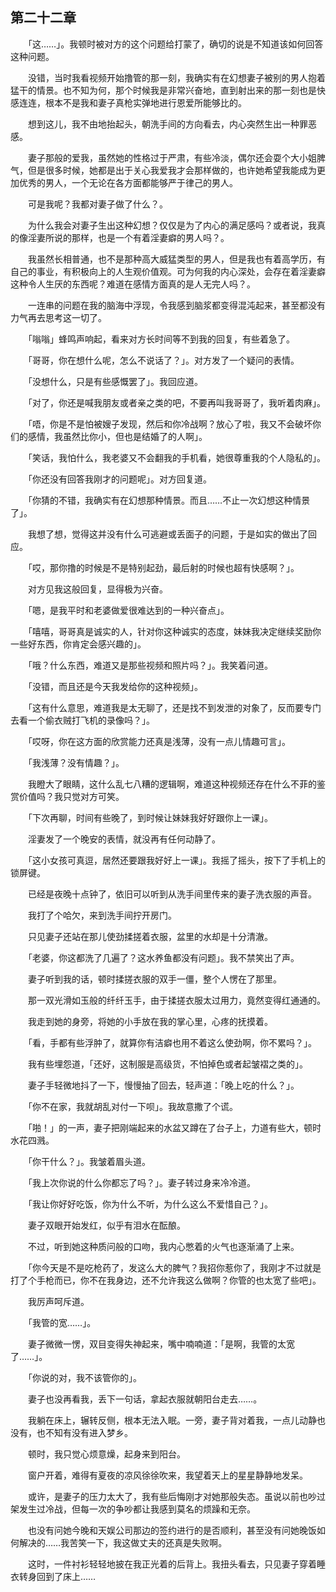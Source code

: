 ## 第二十二章

　　「这……」。我顿时被对方的这个问题给打蒙了，确切的说是不知道该如何回答这种问题。

　　没错，当时我看视频开始撸管的那一刻，我确实有在幻想妻子被别的男人抱着猛干的情景。也不知为何，那个时候我是非常兴奋地，直到射出来的那一刻也是快感连连，根本不是我和妻子真枪实弹地进行恩爱所能够比的。

　　想到这儿，我不由地抬起头，朝洗手间的方向看去，内心突然生出一种罪恶感。

　　妻子那般的爱我，虽然她的性格过于严肃，有些冷淡，偶尔还会耍个大小姐脾气，但是很多时候，她都是出于关心我爱我才会那样做的，也许她希望我能成为更加优秀的男人，一个无论在各方面都能够严于律己的男人。

　　可是我呢？我都对妻子做了什么？。

　　为什么我会对妻子生出这种幻想？仅仅是为了内心的满足感吗？或者说，我真的像淫妻所说的那样，也是一个有着淫妻癖的男人吗？。

　　我虽然长相普通，也不是那种高大威猛类型的男人，但是我也有着高学历，有自己的事业，有积极向上的人生观价值观。可为何我的内心深处，会存在着淫妻癖这种令人生厌的东西呢？难道在感情方面真的是人无完人吗？。

　　一连串的问题在我的脑海中浮现，令我感到脑浆都变得混沌起来，甚至都没有力气再去思考这一切了。

　　「嗡嗡」蜂鸣声响起，看来对方长时间等不到我的回复，有些着急了。

　　「哥哥，你在想什么呢，怎么不说话了？」。对方发了一个疑问的表情。

　　「没想什么，只是有些感慨罢了」。我回应道。

　　「对了，你还是喊我朋友或者亲之类的吧，不要再叫我哥哥了，我听着肉麻」。

　　「唔，你是不是怕被嫂子发现，然后和你冷战啊？放心了啦，我又不会破坏你们的感情，我虽然比你小，但也是结婚了的人啊」。

　　「笑话，我怕什么，我老婆又不会翻我的手机看，她很尊重我的个人隐私的」。

　　「你还没有回答我刚才的问题呢」。对方回复道。

　　「你猜的不错，我确实有在幻想那种情景。而且……不止一次幻想这种情景了」。

　　我想了想，觉得这并没有什么可逃避或丢面子的问题，于是如实的做出了回应。

　　「哎，那你撸的时候是不是特别起劲，最后射的时候也超有快感啊？」。

　　对方见我这般回复，显得极为兴奋。

　　「嗯，是我平时和老婆做爱很难达到的一种兴奋点」。

　　「嘻嘻，哥哥真是诚实的人，针对你这种诚实的态度，妹妹我决定继续奖励你一些好东西，你肯定会感兴趣的」。

　　「哦？什么东西，难道又是那些视频和照片吗？」。我笑着问道。

　　「没错，而且还是今天我发给你的这种视频」。

　　「这有什么意思，难道我是太无聊了，还是找不到发泄的对象了，反而要专门去看一个偷衣贼打飞机的录像吗？」。

　　「哎呀，你在这方面的欣赏能力还真是浅薄，没有一点儿情趣可言」。

　　「我浅薄？没有情趣？」。

　　我瞪大了眼睛，这什么乱七八糟的逻辑啊，难道这种视频还存在什么不菲的鉴赏价值吗？我只觉对方可笑。

　　「下次再聊，时间有些晚了，到时候让妹妹我好好跟你上一课」。

　　淫妻发了一个晚安的表情，就没再有任何动静了。

　　「这小女孩可真逗，居然还要跟我好好上一课」。我摇了摇头，按下了手机上的锁屏键。

　　已经是夜晚十点钟了，依旧可以听到从洗手间里传来的妻子洗衣服的声音。

　　我打了个哈欠，来到洗手间拧开房门。

　　只见妻子还站在那儿使劲揉搓着衣服，盆里的水却是十分清澈。

　　「老婆，你这都洗了几遍了？这水养鱼都没有问题」。我不禁笑出了声。

　　妻子听到我的话，顿时揉搓衣服的双手一僵，整个人愣在了那里。

　　那一双光滑如玉般的纤纤玉手，由于揉搓衣服太过用力，竟然变得红通通的。

　　我走到她的身旁，将她的小手放在我的掌心里，心疼的抚摸着。

　　「看，手都有些浮肿了，就算你有洁癖也用不着这么使劲啊，你不累吗？」。

　　我有些埋怨道，「还好，这制服是高级货，不怕掉色或者起皱褶之类的」。

　　妻子手轻微地抖了一下，慢慢抽了回去，轻声道：「晚上吃的什么？」。

　　「你不在家，我就胡乱对付一下呗」。我故意撒了个谎。

　　「啪！」的一声，妻子把刚端起来的水盆又蹲在了台子上，力道有些大，顿时水花四溅。

　　「你干什么？」。我皱着眉头道。

　　「我上次你说的什么你都忘了吗？」。妻子转过身来冷冷道。

　　「我让你好好吃饭，你为什么不听，为什么这么不爱惜自己？」。

　　妻子双眼开始发红，似乎有泪水在酝酿。

　　不过，听到她这种质问般的口吻，我内心憋着的火气也逐渐涌了上来。

　　「你今天是不是吃枪药了，发这么大的脾气？我招你惹你了，我刚才不过就是打了个手枪而已，你不在我身边，还不允许我这么做啊？你管的也太宽了些吧」。

　　我厉声呵斥道。

　　「我管的宽……」。

　　妻子微微一愣，双目变得失神起来，嘴中喃喃道：「是啊，我管的太宽了……」。

　　「你说的对，我不该管你的」。

　　妻子也没再看我，丢下一句话，拿起衣服就朝阳台走去……。

　　我躺在床上，辗转反侧，根本无法入眠。一旁，妻子背对着我，一点儿动静也没有，也不知有没有进入梦乡。

　　顿时，我只觉心烦意燥，起身来到阳台。

　　窗户开着，难得有夏夜的凉风徐徐吹来，我望着天上的星星静静地发呆。

　　或许，是妻子的压力太大了，我有些后悔刚才对她那般失态。虽说以前也吵过架发生过冷战，但每一次的争吵都让我感到莫名的烦躁和无奈。

　　也没有问她今晚和天娱公司那边的签约进行的是否顺利，甚至没有问她晚饭如何解决的……我苦笑一下，我这做丈夫的还真是失败啊。

　　这时，一件衬衫轻轻地披在我正光着的后背上。我扭头看去，只见妻子穿着睡衣转身回到了床上……

